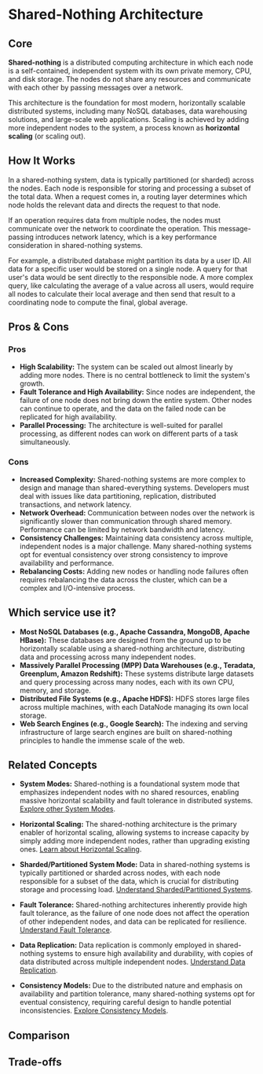 # Shared-Nothing Architecture

## Core

**Shared-nothing** is a distributed computing architecture in which each node is a self-contained, independent system with its own private memory, CPU, and disk storage. The nodes do not share any resources and communicate with each other by passing messages over a network.

This architecture is the foundation for most modern, horizontally scalable distributed systems, including many NoSQL databases, data warehousing solutions, and large-scale web applications. Scaling is achieved by adding more independent nodes to the system, a process known as **horizontal scaling** (or scaling out).

## How It Works

In a shared-nothing system, data is typically partitioned (or sharded) across the nodes. Each node is responsible for storing and processing a subset of the total data. When a request comes in, a routing layer determines which node holds the relevant data and directs the request to that node.

If an operation requires data from multiple nodes, the nodes must communicate over the network to coordinate the operation. This message-passing introduces network latency, which is a key performance consideration in shared-nothing systems.

For example, a distributed database might partition its data by a user ID. All data for a specific user would be stored on a single node. A query for that user's data would be sent directly to the responsible node. A more complex query, like calculating the average of a value across all users, would require all nodes to calculate their local average and then send that result to a coordinating node to compute the final, global average.

## Pros & Cons

### Pros

-   **High Scalability:** The system can be scaled out almost linearly by adding more nodes. There is no central bottleneck to limit the system's growth.
-   **Fault Tolerance and High Availability:** Since nodes are independent, the failure of one node does not bring down the entire system. Other nodes can continue to operate, and the data on the failed node can be replicated for high availability.
-   **Parallel Processing:** The architecture is well-suited for parallel processing, as different nodes can work on different parts of a task simultaneously.

### Cons

-   **Increased Complexity:** Shared-nothing systems are more complex to design and manage than shared-everything systems. Developers must deal with issues like data partitioning, replication, distributed transactions, and network latency.
-   **Network Overhead:** Communication between nodes over the network is significantly slower than communication through shared memory. Performance can be limited by network bandwidth and latency.
-   **Consistency Challenges:** Maintaining data consistency across multiple, independent nodes is a major challenge. Many shared-nothing systems opt for eventual consistency over strong consistency to improve availability and performance.
-   **Rebalancing Costs:** Adding new nodes or handling node failures often requires rebalancing the data across the cluster, which can be a complex and I/O-intensive process.

## Which service use it?

-   **Most NoSQL Databases (e.g., Apache Cassandra, MongoDB, Apache HBase):** These databases are designed from the ground up to be horizontally scalable using a shared-nothing architecture, distributing data and processing across many independent nodes.
-   **Massively Parallel Processing (MPP) Data Warehouses (e.g., Teradata, Greenplum, Amazon Redshift):** These systems distribute large datasets and query processing across many nodes, each with its own CPU, memory, and storage.
-   **Distributed File Systems (e.g., Apache HDFS):** HDFS stores large files across multiple machines, with each DataNode managing its own local storage.
-   **Web Search Engines (e.g., Google Search):** The indexing and serving infrastructure of large search engines are built on shared-nothing principles to handle the immense scale of the web.

## Related Concepts

-   **System Modes:** Shared-nothing is a foundational system mode that emphasizes independent nodes with no shared resources, enabling massive horizontal scalability and fault tolerance in distributed systems. [Explore other System Modes](../README.md).

-   **Horizontal Scaling:** The shared-nothing architecture is the primary enabler of horizontal scaling, allowing systems to increase capacity by simply adding more independent nodes, rather than upgrading existing ones. [Learn about Horizontal Scaling](../../scaling/horizontal/README.md).

-   **Sharded/Partitioned System Mode:** Data in shared-nothing systems is typically partitioned or sharded across nodes, with each node responsible for a subset of the data, which is crucial for distributing storage and processing load. [Understand Sharded/Partitioned Systems](../sharded-partitioned/README.md).

-   **Fault Tolerance:** Shared-nothing architectures inherently provide high fault tolerance, as the failure of one node does not affect the operation of other independent nodes, and data can be replicated for resilience. [Understand Fault Tolerance](../../fault-tolerance/README.md).

-   **Data Replication:** Data replication is commonly employed in shared-nothing systems to ensure high availability and durability, with copies of data distributed across multiple independent nodes. [Understand Data Replication](../../data-replication/README.md).

-   **Consistency Models:** Due to the distributed nature and emphasis on availability and partition tolerance, many shared-nothing systems opt for eventual consistency, requiring careful design to handle potential inconsistencies. [Explore Consistency Models](../../consistency-models/README.md).

## Comparison

## Trade-offs
